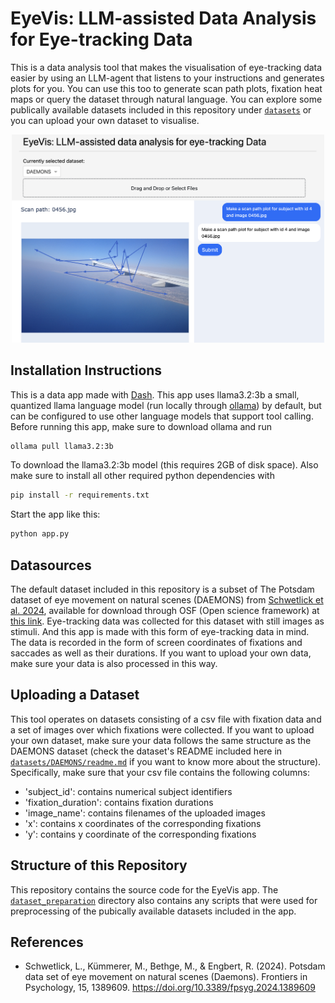 # EyeVis: LLM-assisted Data Analysis for Eye-tracking Data
This is a data analysis tool that makes the visualisation of eye-tracking data easier by using an LLM-agent that listens to your instructions and generates plots for you. You can use this too to generate scan path plots, fixation heat maps or query the dataset through natural language.
You can explore some publically available datasets included in this repository under [```datasets```](datasets) or you can upload your own dataset to visualise.

<p align="center">
    <img src="example_screenshot/example_scan_path.png", width=500>
</p>

## Installation Instructions
This is a data app made with [Dash](https://dash.plotly.com/).
This app uses llama3.2:3b a small, quantized llama language model (run locally through [ollama](https://ollama.com/)) by default, but can be configured to use other language models that support tool calling.
Before running this app, make sure to download ollama and run
```bash
ollama pull llama3.2:3b
```
To download the llama3.2:3b model (this requires 2GB of disk space).
Also make sure to install all other required python dependencies with
```bash
pip install -r requirements.txt
```
Start the app like this:
```bash
python app.py
```

## Datasources
The default dataset included in this repository is a subset of The Potsdam dataset of eye movement on natural scenes (DAEMONS) from [Schwetlick et al. 2024](https://doi.org/10.3389/fpsyg.2024.1389609), available for download through OSF (Open science framework) at [this link](https://osf.io/ewr5u/). Eye-tracking data was collected for this dataset with still images as stimuli. And this app is made with this form of eye-tracking data in mind. The data is recorded in the form of screen coordinates of fixations and saccades as well as their durations. If you want to upload your own data, make sure your data is also processed in this way.

## Uploading a Dataset
This tool operates on datasets consisting of a csv file with fixation data and a set of images over which fixations were collected. If you want to upload your own dataset, make sure your data follows the same structure as the DAEMONS dataset (check the dataset's README included here in [```datasets/DAEMONS/readme.md```](datasets/DAEMONS/readme.md) if you want to know more about the structure). Specifically, make sure that your csv file contains the following columns:
- 'subject_id': contains numerical subject identifiers
- 'fixation_duration': contains fixation durations
- 'image_name': contains filenames of the uploaded images
- 'x': contains x coordinates of the corresponding fixations
- 'y': contains y coordinate of the corresponding fixations

## Structure of this Repository
This repository contains the source code for the EyeVis app. The [```dataset_preparation```](dataset_preparation) directory also contains any scripts that were used for preprocessing of the pubically available datasets included in the app.

## References
- Schwetlick, L., Kümmerer, M., Bethge, M., & Engbert, R. (2024). Potsdam data set of eye movement on natural scenes (Daemons). Frontiers in Psychology, 15, 1389609. https://doi.org/10.3389/fpsyg.2024.1389609
